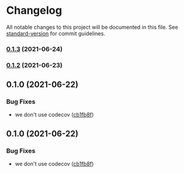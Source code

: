 # Changelog

All notable changes to this project will be documented in this file. See [standard-version](https://github.com/conventional-changelog/standard-version) for commit guidelines.

### [0.1.3](https://github.com/forcedotcom/commerce-on-lightning/compare/v0.1.2...v0.1.3) (2021-06-24)

### [0.1.2](https://git.soma.salesforce.com/communities/1commerce/compare/v0.1.0...v0.1.2) (2021-06-23)

## 0.1.0 (2021-06-22)


### Bug Fixes

* we don't use codecov ([cb1fb8f](https://git.soma.salesforce.com/communities/1commerce/commit/cb1fb8fcf49e60ef4acad89f460b3b20c384b683))

## 0.1.0 (2021-06-22)


### Bug Fixes

* we don't use codecov ([cb1fb8f](https://git.soma.salesforce.com/communities/1commerce/commit/cb1fb8fcf49e60ef4acad89f460b3b20c384b683))
